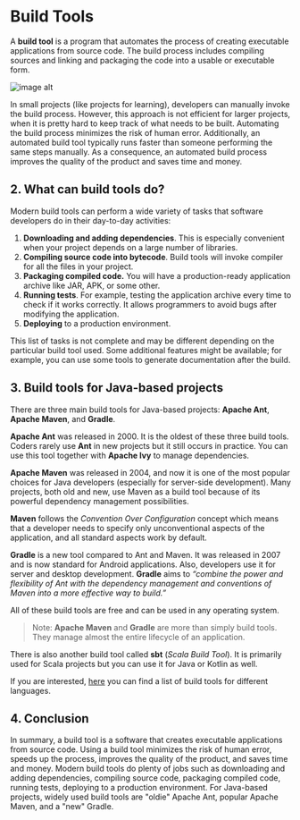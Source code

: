 # Build Tools

A **build tool** is a program that automates the process of creating executable applications from source code. The build process includes compiling sources and linking and packaging the code into a usable or executable form.

![image alt](https://ucarecdn.com/4c951427-2fc3-4383-ace8-ac16e3f3a307/)

In small projects (like projects for learning), developers can manually invoke the build process. However, this approach is not efficient for larger projects, when it is pretty hard to keep track of what needs to be built. Automating the build process minimizes the risk of human error. Additionally, an automated build tool typically runs faster than someone performing the same steps manually. As a consequence, an automated build process improves the quality of the product and saves time and money.

## 2. What can build tools do?

Modern build tools can perform a wide variety of tasks that software developers do in their day-to-day activities:

1. **Downloading and adding dependencies**. This is especially convenient when your project depends on a large number of libraries.
2. **Compiling source code into bytecode**. Build tools will invoke compiler for all the files in your project.
3. **Packaging compiled code.** You will have a production-ready application archive like JAR, APK, or some other.
4. **Running tests**. For example, testing the application archive every time to check if it works correctly. It allows programmers to avoid bugs after modifying the application.
5. **Deploying** to a production environment.

This list of tasks is not complete and may be different depending on the particular build tool used. Some additional features might be available; for example, you can use some tools to generate documentation after the build.


## 3. Build tools for Java-based projects

There are three main build tools for Java-based projects: **Apache Ant**, **Apache Maven**, and **Gradle**.

**Apache Ant** was released in 2000. It is the oldest of these three build tools. Coders rarely use **Ant** in new projects but it still occurs in practice. You can use this tool together with **Apache Ivy** to manage dependencies.

**Apache Maven** was released in 2004, and now it is one of the most popular choices for Java developers (especially for server-side development). Many projects, both old and new, use Maven as a build tool because of its powerful dependency management possibilities.

**Maven** follows the *Convention Over Configuration* concept which means that a developer needs to specify only unconventional aspects of the application, and all standard aspects work by default.

**Gradle** is a new tool compared to Ant and Maven. It was released in 2007 and is now standard for Android applications. Also, developers use it for server and desktop development. **Gradle** aims to *“combine the power and flexibility of Ant with the dependency management and conventions of Maven into a more effective way to build.”*

All of these build tools are free and can be used in any operating system.

> Note: **Apache Maven** and **Gradle** are more than simply build tools. They manage almost the entire lifecycle of an application.

There is also another build tool called **sbt** (*Scala Build Tool*). It is primarily used for Scala projects but you can use it for Java or Kotlin as well.

If you are interested, [here](https://en.wikipedia.org/wiki/List_of_build_automation_software) you can find a list of build tools for different languages.


## 4. Conclusion

In summary, a build tool is a software that creates executable applications from source code. Using a build tool minimizes the risk of human error, speeds up the process, improves the quality of the product, and saves time and money. Modern build tools do plenty of jobs such as downloading and adding dependencies, compiling source code, packaging compiled code, running tests, deploying to a production environment. For Java-based projects, widely used build tools are "oldie" Apache Ant, popular Apache Maven, and a "new" Gradle.
